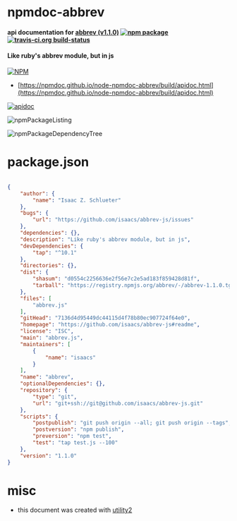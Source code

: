 # npmdoc-abbrev

#### api documentation for  [abbrev (v1.1.0)](https://github.com/isaacs/abbrev-js#readme)  [![npm package](https://img.shields.io/npm/v/npmdoc-abbrev.svg?style=flat-square)](https://www.npmjs.org/package/npmdoc-abbrev) [![travis-ci.org build-status](https://api.travis-ci.org/npmdoc/node-npmdoc-abbrev.svg)](https://travis-ci.org/npmdoc/node-npmdoc-abbrev)

#### Like ruby's abbrev module, but in js

[![NPM](https://nodei.co/npm/abbrev.png?downloads=true&downloadRank=true&stars=true)](https://www.npmjs.com/package/abbrev)

- [https://npmdoc.github.io/node-npmdoc-abbrev/build/apidoc.html](https://npmdoc.github.io/node-npmdoc-abbrev/build/apidoc.html)

[![apidoc](https://npmdoc.github.io/node-npmdoc-abbrev/build/screenCapture.buildCi.browser.%252Ftmp%252Fbuild%252Fapidoc.html.png)](https://npmdoc.github.io/node-npmdoc-abbrev/build/apidoc.html)

![npmPackageListing](https://npmdoc.github.io/node-npmdoc-abbrev/build/screenCapture.npmPackageListing.svg)

![npmPackageDependencyTree](https://npmdoc.github.io/node-npmdoc-abbrev/build/screenCapture.npmPackageDependencyTree.svg)



# package.json

```json

{
    "author": {
        "name": "Isaac Z. Schlueter"
    },
    "bugs": {
        "url": "https://github.com/isaacs/abbrev-js/issues"
    },
    "dependencies": {},
    "description": "Like ruby's abbrev module, but in js",
    "devDependencies": {
        "tap": "^10.1"
    },
    "directories": {},
    "dist": {
        "shasum": "d0554c2256636e2f56e7c2e5ad183f859428d81f",
        "tarball": "https://registry.npmjs.org/abbrev/-/abbrev-1.1.0.tgz"
    },
    "files": [
        "abbrev.js"
    ],
    "gitHead": "7136d4d95449dc44115d4f78b80ec907724f64e0",
    "homepage": "https://github.com/isaacs/abbrev-js#readme",
    "license": "ISC",
    "main": "abbrev.js",
    "maintainers": [
        {
            "name": "isaacs"
        }
    ],
    "name": "abbrev",
    "optionalDependencies": {},
    "repository": {
        "type": "git",
        "url": "git+ssh://git@github.com/isaacs/abbrev-js.git"
    },
    "scripts": {
        "postpublish": "git push origin --all; git push origin --tags",
        "postversion": "npm publish",
        "preversion": "npm test",
        "test": "tap test.js --100"
    },
    "version": "1.1.0"
}
```



# misc
- this document was created with [utility2](https://github.com/kaizhu256/node-utility2)
